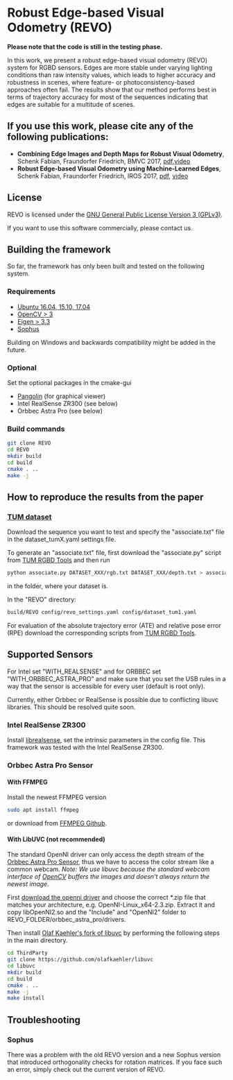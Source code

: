 # Robust Edge-based Visual Odometry (REVO)

**Please note that the code is still in the testing phase.**

In this work, we present a robust edge-based visual odometry (REVO) system for RGBD sensors. Edges are more stable under varying lighting conditions than raw intensity values, which leads to higher accuracy and robustness in scenes, where feature- or photoconsistency-based approaches often fail. The results show that our method performs best in terms of trajectory accuracy for most of the sequences indicating that edges are suitable for a multitude of scenes.

## If you use this work, please cite any of the following publications:
* **Combining Edge Images and Depth Maps for Robust Visual Odometry**, Schenk Fabian, Fraundorfer Friedrich, BMVC 2017, [pdf](https://pure.tugraz.at/portal/files/10383987/0661.pdf),[video](https://youtu.be/uj3rRyqSEnQ)
* **Robust Edge-based Visual Odometry using Machine-Learned Edges**, Schenk Fabian, Fraundorfer Friedrich, IROS 2017, [pdf](https://pure.tugraz.at/portal/files/11216598/schenk_paper_final.pdf), [video](https://youtu.be/PUTV9vsdpbA)

## License
REVO is licensed under the [GNU General Public License Version 3 (GPLv3)](http://www.gnu.org/licenses/gpl.html).

If you want to use this software commercially, please contact us.
## Building the framework
So far, the framework has only been built and tested on the following system.
### Requirements
* [Ubuntu 16.04, 15.10, 17.04](https://www.ubuntu.com/)
* [OpenCV > 3](http://opencv.org/)
* [Eigen > 3.3](http://eigen.tuxfamily.org/index.php?title=Main_Page)
* [Sophus](https://github.com/strasdat/Sophus)

Building on Windows and backwards compatibility might be added in the future.

### Optional
Set the optional packages in the cmake-gui
* [Pangolin](https://github.com/stevenlovegrove/Pangolin)  (for graphical viewer)
* Intel RealSense ZR300 (see below)
* Orbbec Astra Pro (see below)

### Build commands
```bash
git clone REVO
cd REVO
mkdir build
cd build
cmake . ..
make -j
```

## How to reproduce the results from the paper
### [TUM dataset](https://vision.in.tum.de/data/datasets/rgbd-dataset)
Download the sequence you want to test and specify the "associate.txt" file in the dataset_tumX.yaml settings file.

To generate an "associate.txt" file, first download the "associate.py" script from [TUM RGBD Tools](https://svncvpr.in.tum.de/cvpr-ros-pkg/trunk/rgbd_benchmark/rgbd_benchmark_tools/src/rgbd_benchmark_tools/) and then run
```bash
python associate.py DATASET_XXX/rgb.txt DATASET_XXX/depth.txt > associate.txt
```
in the folder, where your dataset is.
 
In the "REVO" directory:
```bash
build/REVO config/revo_settings.yaml config/dataset_tum1.yaml
```
For evaluation of the absolute trajectory error (ATE) and relative pose error (RPE) download the corresponding scripts from [TUM RGBD Tools](https://svncvpr.in.tum.de/cvpr-ros-pkg/trunk/rgbd_benchmark/rgbd_benchmark_tools/src/rgbd_benchmark_tools/).
## Supported Sensors
For Intel set "WITH_REALSENSE" and for ORBBEC set "WITH_ORBBEC_ASTRA_PRO" and make sure that you set the USB rules in a way that the sensor is accessible for every user (default is root only).

Currently, either Orbbec or RealSense is possible due to conflicting libuvc libraries.
This should be resolved quite soon.

### Intel RealSense ZR300
Install [librealsense](https://github.com/IntelRealSense/librealsense), set the intrinsic parameters in the config file.
This framework was tested with the Intel RealSense ZR300.

### Orbbec Astra Pro Sensor
#### With FFMPEG
Install the newest FFMPEG version
```bash
sudo apt install ffmpeg
```
or download from [FFMPEG Github](https://www.ffmpeg.org/download.html).
#### With LibUVC (not recommended)
The standard OpenNI driver can only access the depth stream of the [Orbbec Astra Pro Sensor](https://orbbec3d.com/product-astra-pro/), thus we have to access the color stream like a common webcam.
*Note: We use libuvc because the standard webcam interface of [OpenCV](http://opencv.org/) buffers the images and doesn't always return the newest image.*

First [download the openni driver](https://orbbec3d.com/develop/#registergestoos) and choose the correct *.zip file that matches your architecture, e.g. OpenNI-Linux_x64-2.3.zip. 
Extract it and copy libOpenNI2.so and the "Include" and "OpenNI2" folder to REVO_FOLDER/orbbec_astra_pro/drivers. 

Then install [Olaf Kaehler's fork of libuvc](https://github.com/olafkaehler/libuvc) by performing the following steps in the main directory.
```bash
cd ThirdParty
git clone https://github.com/olafkaehler/libuvc
cd libuvc
mkdir build
cd build
cmake . ..
make -j
make install
```
## Troubleshooting
### Sophus
There was a problem with the old REVO version and a new Sophus version that introduced orthogonality checks for rotation matrices. 
If you face such an error, simply check out the current version of REVO.


